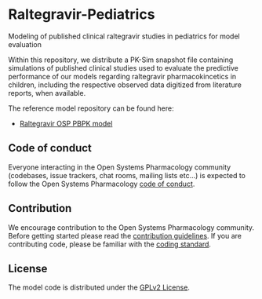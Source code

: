 # Raltegravir-Pediatrics

Modeling of published clinical raltegravir studies in pediatrics for model evaluation

Within this repository, we distribute a PK-Sim snapshot file containing simulations of published clinical studies used to evaluate the predictive performance of our models regarding raltegravir pharmacokincetics in children, including the respective observed data digitized from literature reports, when available.

The reference model repository can be found here:

- [Raltegravir OSP PBPK model](https://github.com/Open-Systems-Pharmacology/Raltegravir-Model)

## Code of conduct
Everyone interacting in the Open Systems Pharmacology community (codebases, issue trackers, chat rooms, mailing lists etc...) is expected to follow the Open Systems Pharmacology [code of conduct](https://github.com/Open-Systems-Pharmacology/Suite/blob/master/CODE_OF_CONDUCT.md#contributor-covenant-code-of-conduct).

## Contribution
We encourage contribution to the Open Systems Pharmacology community. Before getting started please read the [contribution guidelines](https://github.com/Open-Systems-Pharmacology/Suite/blob/master/CONTRIBUTING.md#ways-to-contribute). If you are contributing code, please be familiar with the [coding standard](https://github.com/Open-Systems-Pharmacology/Suite/blob/master/CODING_STANDARDS.md#visual-studio-settings).

## License
The model code is distributed under the [GPLv2 License](https://github.com/Open-Systems-Pharmacology/Suite/blob/develop/LICENSE).
